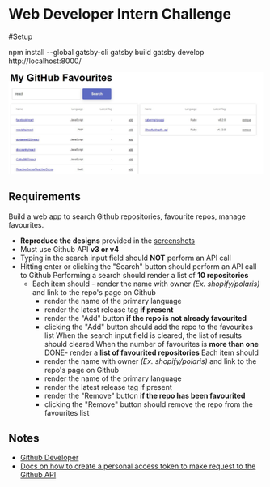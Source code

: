 
# Web Developer Intern Challenge

#Setup

npm install --global gatsby-cli
gatsby build
gatsby develop
http://localhost:8000/

![dasboard](dashboard.JPG)


## Requirements

Build a web app to search Github repositories, favourite repos, manage favourites.

- **Reproduce the designs** provided in the [screenshots](screenshots/desktop.jpg)
- Must use Github API **v3 or v4**
- Typing in the search input field should **NOT** perform an API call
- Hitting enter or clicking the "Search" button should perform an API call to Github
Performing a search should render a list of **10 repositories**
	- Each item should
		  - render the name with owner *(Ex. shopify/polaris)*
        and link to the repo's page on Github
		 - render the name of the primary language
		 - render the latest release tag **if present**
		 - render the "Add" button **if the repo is not already favourited**
		 - clicking the "Add" button should add the repo to the favourites list
        When the search input field is cleared, the list of results should cleared
         When the number of favourites is **more than one**
	    DONE- render a **list of favourited repositories**
		Each item should
		- render the name with owner *(Ex. shopify/polaris)* and link to the repo's page on Github
		- render the name of the primary language
		- render the latest release tag if present
		- render the "Remove" button **if the repo has been favourited**
		- clicking the "Remove" button should remove the repo from the favourites list

## Notes
- [Github Developer](https://developer.github.com/)
- [Docs on how to create a personal access token to make request to the Github API](https://help.github.com/articles/creating-a-personal-access-token-for-the-command-line/)
